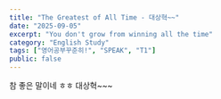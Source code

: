 ```yaml
---
title: "The Greatest of All Time - 대상혁~~"
date: "2025-09-05"
excerpt: "You don't grow from winning all the time"
category: "English Study"
tags: ["영어공부꾸준히!", "SPEAK", "T1"]
public: false
---
```


참 좋은 말이네 ㅎㅎ 대상혁~~~


